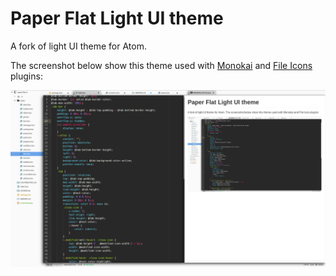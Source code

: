 # Paper Flat Light UI theme

A fork of light UI theme for Atom.

The screenshot below show this theme used with [Monokai](https://atom.io/themes/monokai) and [File Icons](https://atom.io/packages/file-icons) plugins:

![screenshot](screenshot.png)
